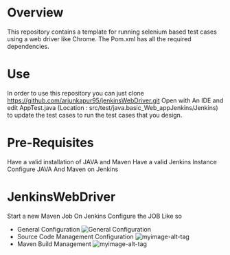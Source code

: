 # Overview
This repository contains a template for running selenium based test cases using a web driver like Chrome.
The Pom.xml has all the required dependencies.
# Use
In order to use this repository you can just clone https://github.com/arjunkapur95/jenkinsWebDriver.git
Open with An IDE and edit AppTest.java (Location : src/test/java.basic_Web_appJenkins/Jenkins) to update the test cases to run the test cases that you design.  

# Pre-Requisites
Have a valid installation of JAVA and Maven 
Have a valid Jenkins Instance
Configure JAVA And Maven on Jenkins
# JenkinsWebDriver
Start a new Maven Job On Jenkins
Configure the JOB Like so

* General Configuration ![General Configuration](https://i.imgur.com/v48AVkB.png)
* Source Code Management Configuration ![myimage-alt-tag](https://i.imgur.com/86l2ME0.png)
* Maven Build Management ![myimage-alt-tag](https://i.imgur.com/37WdYrX.png)
